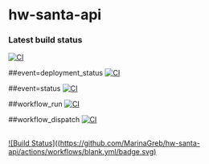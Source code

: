 # hw-santa-api
### Latest build status
[![CI](https://github.com/MarinaGreb/hw-santa-api/actions/workflows/blank.yml/badge.svg?branch=main)](https://github.com/MarinaGreb/hw-santa-api/actions/workflows/blank.yml)

##event=deployment_status
[![CI](https://github.com/MarinaGreb/hw-santa-api/actions/workflows/blank.yml/badge.svg?branch=main&event=deployment_status)](https://github.com/MarinaGreb/hw-santa-api/actions/workflows/blank.yml)

##event=status
[![CI](https://github.com/MarinaGreb/hw-santa-api/actions/workflows/blank.yml/badge.svg?branch=main&event=status)](https://github.com/MarinaGreb/hw-santa-api/actions/workflows/blank.yml)

##workflow_run
[![CI](https://github.com/MarinaGreb/hw-santa-api/actions/workflows/blank.yml/badge.svg?branch=main&event=workflow_run)](https://github.com/MarinaGreb/hw-santa-api/actions/workflows/blank.yml)

##workflow_dispatch
[![CI](https://github.com/MarinaGreb/hw-santa-api/actions/workflows/blank.yml/badge.svg?branch=main&event=workflow_dispatch)](https://github.com/MarinaGreb/hw-santa-api/actions/workflows/blank.yml)

##
[![Build Status]((https://github.com/MarinaGreb/hw-santa-api/actions/workflows/blank.yml/badge.svg)](https://github.com/MarinaGreb/hw-santa-api/actions/workflows/blank.yml)
